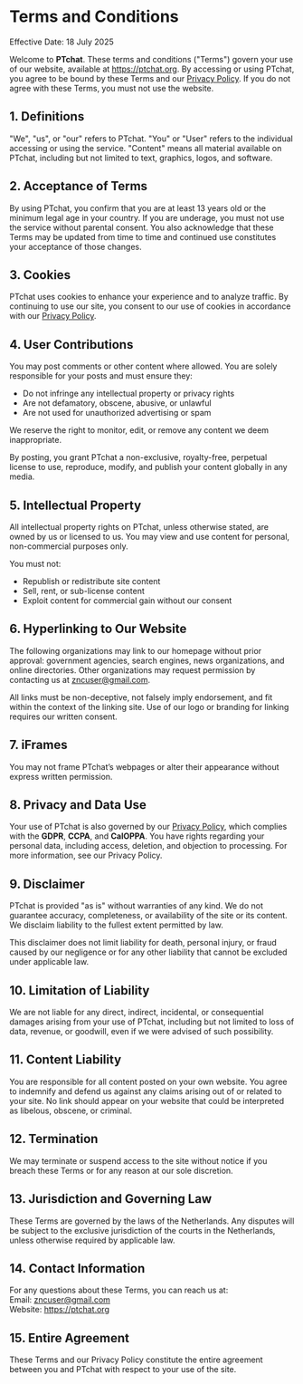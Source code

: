 <h1>Terms and Conditions</h1>

<p>Effective Date: 18 July 2025</p>

<p>Welcome to <strong>PTchat</strong>. These terms and conditions ("Terms") govern your use of our website, available at <a href="https://ptchat.org">https://ptchat.org</a>. By accessing or using PTchat, you agree to be bound by these Terms and our <a href="/main/PTchat/Privacy_Policy.md">Privacy Policy</a>. If you do not agree with these Terms, you must not use the website.</p>

<h2>1. Definitions</h2>
<p>"We", "us", or "our" refers to PTchat. "You" or "User" refers to the individual accessing or using the service. "Content" means all material available on PTchat, including but not limited to text, graphics, logos, and software.</p>

<h2>2. Acceptance of Terms</h2>
<p>By using PTchat, you confirm that you are at least 13 years old or the minimum legal age in your country. If you are underage, you must not use the service without parental consent. You also acknowledge that these Terms may be updated from time to time and continued use constitutes your acceptance of those changes.</p>

<h2>3. Cookies</h2>
<p>PTchat uses cookies to enhance your experience and to analyze traffic. By continuing to use our site, you consent to our use of cookies in accordance with our <a href="/main/PTchat/Privacy_Policy.md">Privacy Policy</a>.</p>

<h2>4. User Contributions</h2>
<p>You may post comments or other content where allowed. You are solely responsible for your posts and must ensure they:</p>
<ul>
  <li>Do not infringe any intellectual property or privacy rights</li>
  <li>Are not defamatory, obscene, abusive, or unlawful</li>
  <li>Are not used for unauthorized advertising or spam</li>
</ul>
<p>We reserve the right to monitor, edit, or remove any content we deem inappropriate.</p>
<p>By posting, you grant PTchat a non-exclusive, royalty-free, perpetual license to use, reproduce, modify, and publish your content globally in any media.</p>

<h2>5. Intellectual Property</h2>
<p>All intellectual property rights on PTchat, unless otherwise stated, are owned by us or licensed to us. You may view and use content for personal, non-commercial purposes only.</p>
<p>You must not:</p>
<ul>
  <li>Republish or redistribute site content</li>
  <li>Sell, rent, or sub-license content</li>
  <li>Exploit content for commercial gain without our consent</li>
</ul>

<h2>6. Hyperlinking to Our Website</h2>
<p>The following organizations may link to our homepage without prior approval: government agencies, search engines, news organizations, and online directories. Other organizations may request permission by contacting us at <a href="mailto:zncuser@gmail.com">zncuser@gmail.com</a>.</p>
<p>All links must be non-deceptive, not falsely imply endorsement, and fit within the context of the linking site. Use of our logo or branding for linking requires our written consent.</p>

<h2>7. iFrames</h2>
<p>You may not frame PTchat’s webpages or alter their appearance without express written permission.</p>

<h2>8. Privacy and Data Use</h2>
<p>Your use of PTchat is also governed by our <a href="/main/PTchat/Privacy_Policy.md">Privacy Policy</a>, which complies with the <strong>GDPR</strong>, <strong>CCPA</strong>, and <strong>CalOPPA</strong>. You have rights regarding your personal data, including access, deletion, and objection to processing. For more information, see our Privacy Policy.</p>

<h2>9. Disclaimer</h2>
<p>PTchat is provided "as is" without warranties of any kind. We do not guarantee accuracy, completeness, or availability of the site or its content. We disclaim liability to the fullest extent permitted by law.</p>
<p>This disclaimer does not limit liability for death, personal injury, or fraud caused by our negligence or for any other liability that cannot be excluded under applicable law.</p>

<h2>10. Limitation of Liability</h2>
<p>We are not liable for any direct, indirect, incidental, or consequential damages arising from your use of PTchat, including but not limited to loss of data, revenue, or goodwill, even if we were advised of such possibility.</p>

<h2>11. Content Liability</h2>
<p>You are responsible for all content posted on your own website. You agree to indemnify and defend us against any claims arising out of or related to your site. No link should appear on your website that could be interpreted as libelous, obscene, or criminal.</p>

<h2>12. Termination</h2>
<p>We may terminate or suspend access to the site without notice if you breach these Terms or for any reason at our sole discretion.</p>

<h2>13. Jurisdiction and Governing Law</h2>
<p>These Terms are governed by the laws of the Netherlands. Any disputes will be subject to the exclusive jurisdiction of the courts in the Netherlands, unless otherwise required by applicable law.</p>

<h2>14. Contact Information</h2>
<p>For any questions about these Terms, you can reach us at:<br>
Email: <a href="mailto:zncuser@gmail.com">zncuser@gmail.com</a><br>
Website: <a href="https://ptchat.org">https://ptchat.org</a></p>

<h2>15. Entire Agreement</h2>
<p>These Terms and our Privacy Policy constitute the entire agreement between you and PTchat with respect to your use of the site.</p>
